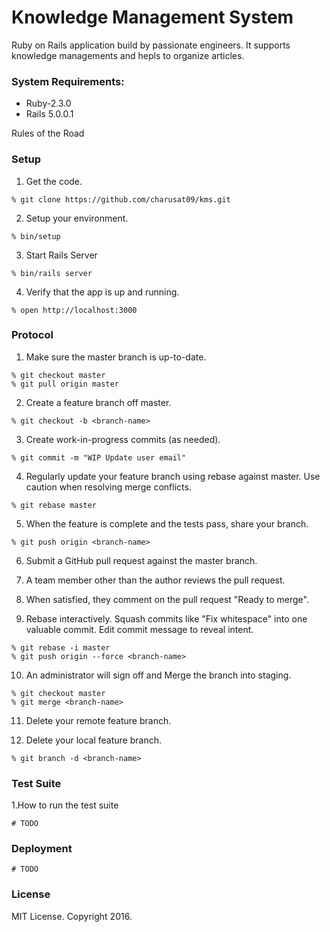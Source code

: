 # Knowledge Management System

Ruby on Rails application build by passionate engineers. It supports knowledge managements and hepls to organize articles.


### System Requirements:

* Ruby-2.3.0
* Rails 5.0.0.1

Rules of the Road

### Setup 

  1. Get the code.

    % git clone https://github.com/charusat09/kms.git

  2. Setup your environment.

    % bin/setup

  3. Start Rails Server

    % bin/rails server
    
  4. Verify that the app is up and running.

    % open http://localhost:3000

### Protocol

  1. Make sure the master branch is up-to-date.

    % git checkout master  
    % git pull origin master  

  2. Create a feature branch off master.

    % git checkout -b <branch-name>  
  
  3. Create work-in-progress commits (as needed).

    % git commit -m "WIP Update user email"

  4. Regularly update your feature branch using rebase against master. Use caution when resolving merge conflicts.

    % git rebase master

  5. When the feature is complete and the tests pass, share your branch.

    % git push origin <branch-name>
  
  6. Submit a GitHub pull request against the master branch.

  7. A team member other than the author reviews the pull request.

  8. When satisfied, they comment on the pull request "Ready to merge".

  9. Rebase interactively. Squash commits like "Fix whitespace" into one valuable commit. Edit commit message to reveal intent.

    % git rebase -i master  
    % git push origin --force <branch-name>  
  
  10. An administrator will sign off and Merge the branch into staging.

    % git checkout master  
    % git merge <branch-name>  
  
  11. Delete your remote feature branch.

  12. Delete your local feature branch.

    % git branch -d <branch-name>



### Test Suite

  1.How to run the test suite
    
    # TODO

### Deployment

    # TODO
  
### License

  MIT License. Copyright 2016.

